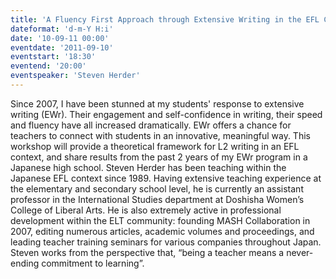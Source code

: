 ```yaml
---
title: 'A Fluency First Approach through Extensive Writing in the EFL Context'
dateformat: 'd-m-Y H:i'
date: '10-09-11 00:00'
eventdate: '2011-09-10'
eventstart: '18:30'
eventend: '20:00'
eventspeaker: 'Steven Herder'
---
```


Since 2007, I have been stunned at my students' response to extensive writing (EWr). Their engagement and self-confidence in writing, their speed and fluency have all increased dramatically. EWr offers a chance for teachers to connect with students in an innovative, meaningful way. This workshop will provide a theoretical framework for L2 writing in an EFL context, and share results from the past 2 years of my EWr program in a Japanese high school.
Steven Herder has been teaching within the Japanese EFL context since 1989. Having extensive teaching experience at the elementary and secondary school level, he is currently an assistant professor in the International Studies department at Doshisha Women’s College of Liberal Arts. He is also extremely active in professional development within the ELT community: founding MASH Collaboration in 2007, editing numerous articles, academic volumes and proceedings, and leading teacher training seminars for various companies throughout Japan. Steven works from the perspective that, “being a teacher means a never-ending commitment to learning”.

